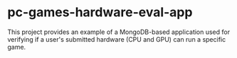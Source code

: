 # pc-games-hardware-eval-app
This project provides an example of a MongoDB-based application used for verifying if a user's submitted hardware (CPU and GPU) can run a specific game.

